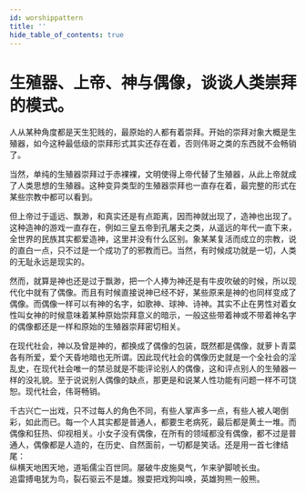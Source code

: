 ```yaml
---
id: worshippattern
title: ''
hide_table_of_contents: true
---
```


# 生殖器、上帝、神与偶像，谈谈人类崇拜的模式。

人从某种角度都是天生犯贱的，最原始的人都有着崇拜。开始的崇拜对象大概是生殖器，如今这种最低级的崇拜形式其实还存在着，否则伟哥之类的东西就不会畅销了。

当然，单纯的生殖器崇拜过于赤裸裸，文明使得上帝代替了生殖器，从此上帝就成了人类思想的生殖器。这种变异类型的生殖器崇拜也一直存在着，最完整的形式在某些宗教中都可以看到。

但上帝过于遥远、飘渺，和真实还是有点距离，因而神就出现了，造神也出现了。这种造神的游戏一直存在，例如三皇五帝到孔屠夫之类，从遥远的年代一直下来，全世界的民族其实都爱造神，这里并没有什么区别。象某某复活而成立的宗教，说的直白一点，只不过是一个成功了的邪教而已。当然，有时候成功就是一切，人类的无耻永远是现实的。

然而，就算是神也还是过于飘渺，把一个人捧为神还是有牛皮吹破的时候，所以现代化中就有了偶像。而且有时候直接说神已经不好，某些原来是神的也同样变成了偶像。而偶像一样可以有神的名字，如歌神、球神、诗神。其实不止在男性对着女性叫女神的时候意味着某种原始崇拜意义的暗示，一般这些带着神或不带着神名字的偶像都还是一样和原始的生殖器崇拜密切相关。

在现代社会，神以及曾是神的，都换成了偶像的包装，既然都是偶像，就萝卜青菜各有所爱，爱个天昏地暗也无所谓。因此现代社会的偶像历史就是一个全社会的淫乱史，在现代社会唯一的禁忌就是不能评论别人的偶像，这和评点别人的生殖器一样的没礼貌。至于说说别人偶像的缺点，那更是和说某人性功能有问题一样不可饶恕。现代社会，伟哥畅销。

千古兴亡一出戏，只不过每人的角色不同，有些人掌声多一点，有些人被人喝倒彩，如此而已。每一个人其实都是普通人，都要生老病死，最后都是黄土一堆。而偶像和狂热、仰视相关。小女子没有偶像，在所有的领域都没有偶像，都不过是普通人，偶像都是人造的，在历史、自然面前，一切都是笑话。还是用一首七律结尾：<br/>
纵横天地困天地，道垢儒尘百世同。屡破牛皮施臭气，乍来驴脚唬长虫。<br/>
追雷搏电犹为鸟，裂石驱云不是雄。猴耍把戏狗叫唤，英雄狗熊一般熊。